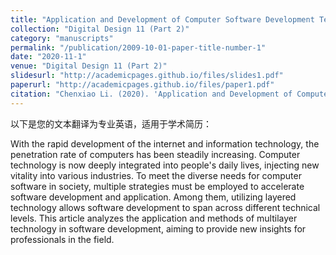 ```yaml
---
title: "Application and Development of Computer Software Development Technology"
collection: "Digital Design 11 (Part 2)"
category: "manuscripts"
permalink: "/publication/2009-10-01-paper-title-number-1"
date: "2020-11-1"
venue: "Digital Design 11 (Part 2)"
slidesurl: "http://academicpages.github.io/files/slides1.pdf"
paperurl: "http://academicpages.github.io/files/paper1.pdf"
citation: "Chenxiao Li. (2020). 'Application and Development of Computer Software Development Technology.' *Digital Design 11 (Part 2)*."
---
```



以下是您的文本翻译为专业英语，适用于学术简历：

With the rapid development of the internet and information technology, the penetration rate of computers has been steadily increasing. Computer technology is now deeply integrated into people's daily lives, injecting new vitality into various industries. To meet the diverse needs for computer software in society, multiple strategies must be employed to accelerate software development and application. Among them, utilizing layered technology allows software development to span across different technical levels. This article analyzes the application and methods of multilayer technology in software development, aiming to provide new insights for professionals in the field.
